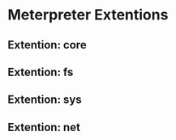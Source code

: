 # Meterpreter Extentions

## Extention: core

## Extention: fs

## Extention: sys

## Extention: net
